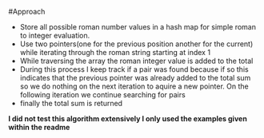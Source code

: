 #Approach
- Store all possible roman number values in a hash map for simple roman to integer evaluation. 
- Use two pointers(one for the previous position another for the current) while iterating through the roman string 
  starting at index 1
- While traversing the array the roman integer value is added to the total 
 - During this process I keep track if a pair was found because if so this indicates that the previous pointer 
    was already added to the total sum so we do nothing on the next iteration to aquire a new pointer.
    On the following iteration we continue searching for pairs
- finally the total sum is returned

**I did not test this algorithm extensively I only used the examples given within the readme**
